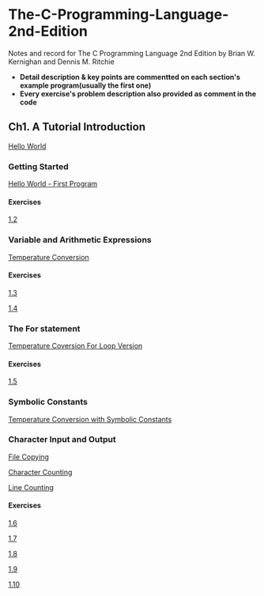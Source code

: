 # The-C-Programming-Language-2nd-Edition

Notes and record for The C Programming Language 2nd Edition by Brian W. Kernighan and Dennis M. Ritchie

- **Detail description & key points are commentted on each section's example program(usually the first one)**
- **Every exercise's problem description also provided as comment in the code**

## Ch1. A Tutorial Introduction

[Hello World](./ch1/hello_world.c)

### Getting Started

[Hello World - First Program](./ch1/hello_world.c)

#### Exercises

[1.2](./ch1/exercise2.c)

### Variable and Arithmetic Expressions

[Temperature Conversion](./ch1/f_to_c.c)

#### Exercises

[1.3](./ch1/exercise3.c)

[1.4](./ch1/exercise4.c)

### The For statement

[Temperature Coversion For Loop Version](./ch1/exercise5.c)

#### Exercises

[1.5](./ch1/exercise5.c)

### Symbolic Constants

[Temperature Conversion with Symbolic Constants](./ch1/f_to_c_symbolic_constant.c)

### Character Input and Output

[File Copying](./ch1/file_copying.c)

[Character Counting](./ch1/char_count.c)

[Line Counting](./ch1/line_count.c)

#### Exercises

[1.6](./ch1/exercise6.c)

[1.7](./ch1/exercise7.c)

[1.8](./ch1/exercise8.c)

[1.9](./ch1/exercise9.c)

[1.10](./ch1/exercise10.c)

